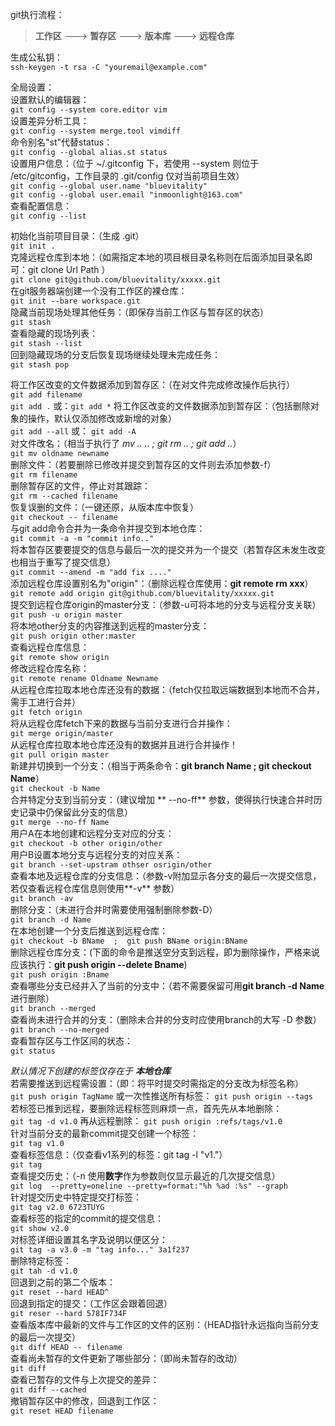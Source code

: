 ﻿git执行流程：
> **工作区** ---> **暂存区** ---> **版本库** ---> **远程仓库**

生成公私钥：  
`ssh-keygen -t rsa -C "youremail@example.com"`

全局设置：  
设置默认的编辑器：  
`git config --system core.editor vim`  
设置差异分析工具：  
`git config --system merge.tool vimdiff`  
命令别名"st"代替status：  
`git config --global alias.st status`  
设置用户信息：（位于 ~/.gitconfig 下，若使用 --system 则位于 /etc/gitconfig，工作目录的 .git/config   仅对当前项目生效）  
`git config --global user.name "bluevitality"`  
`git config --global user.email "inmoonlight@163.com"`  
查看配置信息：  
`git config --list`  
  
初始化当前项目目录：（生成 .git）  
`git init .`  
克隆远程仓库到本地：（如需指定本地的项目根目录名称则在后面添加目录名即可：git clone Url Path ）  
`git clone git@github.com/bluevitality/xxxxx.git`  
在git服务器端创建一个没有工作区的裸仓库：  
`git init --bare workspace.git`  
隐藏当前现场处理其他任务：（即保存当前工作区与暂存区的状态）  
`git stash`  
查看隐藏的现场列表：  
`git stash --list`  
回到隐藏现场的分支后恢复现场继续处理未完成任务：  
`git stash pop`  
  
将工作区改变的文件数据添加到暂存区：（在对文件完成修改操作后执行）  
`git add filename`  
`git add .` 或：`git add *` 
将工作区改变的文件数据添加到暂存区：（包括删除对象的操作，默认仅添加修改或新增的对象）  
`git add --all` 或： `git add -A`   
对文件改名：（相当于执行了 *mv .. .. ; git rm .. ; git add ..*）  
`git mv oldname newname`  
删除文件：（若要删除已修改并提交到暂存区的文件则去添加参数-f）  
`git rm filename`  
删除暂存区的文件，停止对其跟踪：  
`git rm --cached filename`  
恢复误删的文件：（一键还原，从版本库中恢复）  
`git checkout -- filename`  
与git add命令合并为一条命令并提交到本地仓库：  
`git commit -a -m "commit info.."`  
将本暂存区要要提交的信息与最后一次的提交并为一个提交（若暂存区未发生改变也相当于重写了提交信息）  
`git commit --amend -m "add fix ...."`  
添加远程仓库设置别名为"origin"：（删除远程仓库使用：**git remote rm xxx**）  
`git remote add origin git@github.com/bluevitality/xxxxx.git`  
提交到远程仓库origin的master分支：（参数-u可将本地的分支与远程分支关联）  
`git push -u origin master`  
将本地other分支的内容推送到远程的master分支：  
`git push origin other:master`  
查看远程仓库信息：  
`git remote show origin`  
修改远程仓库名称：  
`git remote rename Oldname Newname`  
从远程仓库拉取本地仓库还没有的数据：（fetch仅拉取远端数据到本地而不合并，需手工进行合并）  
`git fetch origin`  
将从远程仓库fetch下来的数据与当前分支进行合并操作：  
`git merge origin/master`  
从远程仓库拉取本地仓库还没有的数据并且进行合并操作！  
`git pull origin master`  
新建并切换到一个分支：（相当于两条命令：**git branch Name ; git checkout Name**）  
`git checkout -b Name`  
合并特定分支到当前分支：（建议增加 ** --no-ff** 参数，使得执行快速合并时历史记录中仍保留此分支的信息）  
`git merge --no-ff Name`  
用户A在本地创建和远程分支对应的分支：  
`git checkout -b other origin/other`  
用户B设置本地分支与远程分支的对应关系：  
`git branch --set-upstram othser osrigin/other`  
查看本地及远程仓库的分支信息：（参数-v附加显示各分支的最后一次提交信息，若仅查看远程仓库信息则使用**-v**  参数）  
`git branch -av`  
删除分支：（未进行合并时需要使用强制删除参数-D）  
`git branch -d Name`  
在本地创建一个分支后推送到远程仓库：  
`git checkout -b BName  ;  git push BName origin:BName`  
删除远程仓库分支：(下面的命令是推送空分支到远程，即为删除操作，严格来说应该执行：**git push origin --delete   Bname**)  
`git push origin :Bname`  
查看哪些分支已经并入了当前的分支中：（若不需要保留可用**git branch -d Name**进行删除）  
`git branch --merged`  
查看尚未进行合并的分支：（删除未合并的分支时应使用branch的大写 -D 参数）  
`git branch --no-merged`  
查看暂存区与工作区间的状态：  
`git status`  
  
*默认情况下创建的标签仅存在于 **本地仓库***  
若需要推送到远程需设置：（即：将平时提交时需指定的分支改为标签名称）  
`git push origin TagName` 或一次性推送所有标签： `git push origin --tags`  
若标签已推到远程，要删除远程标签则麻烦一点，首先先从本地删除：  
`git tag -d v1.0` 再从远程删除： `git push origin :refs/tags/v1.0`  
针对当前分支的最新commit提交创建一个标签：  
`git tag v1.0`  
查看标签信息：（仅查看v1系列的标签：git tag -l "v1."）  
`git tag`  
查看提交历史：（-n 使用**数字**作为参数则仅显示最近的几次提交信息）  
`git log  --pretty=oneline --pretty=format:"%h %ad :%s" --graph`  
针对提交历史中特定提交打标签：  
`git tag v2.0 6723TUYG`  
查看标签的指定的commit的提交信息：  
`git show v2.0`  
对标签详细设置其名字及说明以便区分：  
`git tag -a v3.0 -m "tag info..." 3a1f237`  
删除特定标签：  
`git tah -d v1.0`  
回退到之前的第二个版本：  
`git reset --hard HEAD^`  
回退到指定的提交：（工作区会跟着回退）  
`git reser --hard 578IF734F`  
查看版本库中最新的文件与工作区的文件的区别：（HEAD指针永远指向当前分支的最后一次提交）  
`git diff HEAD -- filename`  
查看尚未暂存的文件更新了哪些部分：（即尚未暂存的改动）  
`git diff`  
查看已暂存的文件与上次提交的差异：  
`git diff --cached`  
撤销暂存区中的修改，回退到工作区：  
`git reset HEAD filename`
